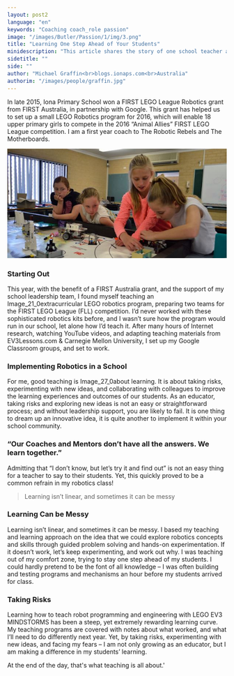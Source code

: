 ```yaml
---
layout: post2
language: "en"
keywords: "Coaching coach_role passion"
image: "/images/Butler/Passion/1/img/3.png"
title: "Learning One Step Ahead of Your Students"
minidescription: "This article shares the story of one school teacher and his first time starting FIRST LEGO Leauge."
sidetitle: ""
side: ""
author: "Michael Graffin<br>blogs.ionaps.com<br>Australia"
authorim: "/images/people/graffin.jpg"
---
```


In late 2015, Iona Primary School won a FIRST LEGO League Robotics grant from FIRST Australia, in partnership with Google. This grant has helped us to set up a small LEGO Robotics program for 2016, which will enable 18 upper primary girls to compete in the 2016 “Animal Allies” FIRST LEGO League competition. I am a first year coach to The Robotic Rebels and The Motherboards.

![](/images/coachcorner/iona2.jpg)

### Starting Out

This year, with the benefit of a FIRST Australia grant, and the support of my school leadership team, I found myself teaching an Image_21_0extracurricular LEGO robotics program, preparing two teams for the FIRST LEGO League (FLL) competition. I’d never worked with these sophisticated robotics kits before, and I wasn’t sure how the program would run in our school, let alone how I’d teach it. After many hours of Internet research, watching YouTube videos, and adapting teaching materials from EV3Lessons.com & Carnegie Mellon University, I set up my Google Classroom groups, and set to work.

### Implementing Robotics in a School

For me, good teaching is Image_27_0about learning. It is about taking risks, experimenting with new ideas, and collaborating with colleagues to improve the learning experiences and outcomes of our students. As an educator, taking risks and exploring new ideas is not an easy or straightforward process; and without leadership support, you are likely to fail. It is one thing to dream up an innovative idea, it is quite another to implement it within your school community.

### “Our Coaches and Mentors don’t have all the answers. We learn together.”

Admitting that “I don’t know, but let’s try it and find out” is not an easy thing for a teacher to say to their students.  Yet, this quickly proved to be a common refrain in my robotics class!

> Learning isn’t linear, and sometimes it can be messy

### Learning Can be Messy

Learning isn’t linear, and sometimes it can be messy. I based my teaching and learning approach on the idea that we could explore robotics concepts and skills through guided problem solving and hands-on experimentation. If it doesn’t work, let’s keep experimenting, and work out why. I was teaching out of my comfort zone, trying to stay one step ahead of my students. I could hardly pretend to be the font of all knowledge – I was often building and testing programs and mechanisms an hour before my students arrived for class.  

### Taking Risks

Learning how to teach robot programming and engineering with LEGO EV3 MINDSTORMS has been a steep, yet extremely rewarding learning curve. My teaching programs are covered with notes about what worked, and what I’ll need to do differently next year.  Yet, by taking risks, experimenting with new ideas, and facing my fears – I am not only growing as an educator, but I am making a difference in my students’ learning.

At the end of the day, that's what teaching is all about.'

